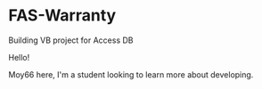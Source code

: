 # FAS-Warranty
Building VB project for Access DB

Hello!

Moy66 here, I'm a student looking to learn more about developing.

